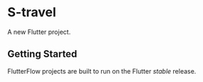 # S-travel

A new Flutter project.

## Getting Started

FlutterFlow projects are built to run on the Flutter _stable_ release.
